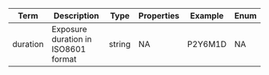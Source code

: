 |Term | Description | Type | Properties | Example | Enum|
| ---| ---| ---| ---| ---| --- |
| duration | Exposure duration in ISO8601 format | string | NA | P2Y6M1D | NA|
